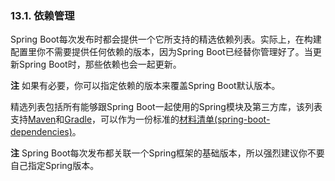 ### 13.1. 依赖管理

Spring Boot每次发布时都会提供一个它所支持的精选依赖列表。实际上，在构建配置里你不需要提供任何依赖的版本，因为Spring Boot已经替你管理好了。当更新Spring Boot时，那些依赖也会一起更新。

**注** 如果有必要，你可以指定依赖的版本来覆盖Spring Boot默认版本。

精选列表包括所有能够跟Spring Boot一起使用的Spring模块及第三方库，该列表支持[Maven](http://docs.spring.io/spring-boot/docs/current-SNAPSHOT/reference/htmlsingle/#using-boot-maven-parent-pom)和[Gradle](http://docs.spring.io/spring-boot/docs/current-SNAPSHOT/reference/htmlsingle/#build-tool-plugins-gradle-dependency-management)，可以作为一份标准的[材料清单(spring-boot-dependencies)](http://docs.spring.io/spring-boot/docs/current-SNAPSHOT/reference/htmlsingle/#using-boot-maven-without-a-parent)。

**注** Spring Boot每次发布都关联一个Spring框架的基础版本，所以强烈建议你不要自己指定Spring版本。
